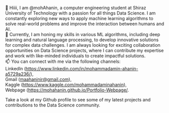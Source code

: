 👋 Hiiii, I am @mohAhanin, a computer engineering student at Shiraz University of Technology with a passion for all things Data Science. I am constantly exploring new ways to apply machine learning algorithms to solve real-world problems and improve the interaction between humans and AI. <br>
🌱 Currently, I am honing my skills in various ML algorithms, including deep learning and natural language processing, to develop innovative solutions for complex data challenges. 
I am always looking for exciting collaboration opportunities on Data Science projects, where I can contribute my expertise and work with like-minded individuals to create impactful solutions. <br>
📫 You can connect with me via the following channels:<br>
LinkedIn (https://www.linkedin.com/in/mohammadamin-ahanin-a5729a236/),<br>
Gmail (maahaninir@gmail.com), <br>
Kaggle (https://www.kaggle.com/mohammadaminahanin),<br>
Webpage (https://mohahanin.github.io/Portfolio-Webpage/.

Take a look at my Github profile to see some of my latest projects and contributions to the Data Science community.

<!---
mohAhanin/mohAhanin is a ✨ special ✨ repository because its `README.md` (this file) appears on your GitHub profile.
You can click the Preview link to take a look at your changes.
--->
